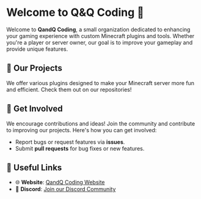 # Welcome to Q&Q Coding 👾

Welcome to **QandQ Coding**, a small organization dedicated to enhancing your gaming experience with custom Minecraft plugins and tools. Whether you're a player or server owner, our goal is to improve your gameplay and provide unique features.

## 🚀 Our Projects
We offer various plugins designed to make your Minecraft server more fun and efficient. Check them out on our repositories!

## 💬 Get Involved
We encourage contributions and ideas! Join the community and contribute to improving our projects. Here's how you can get involved:

- Report bugs or request features via **issues**.
- Submit **pull requests** for bug fixes or new features.

## 🔗 Useful Links
- 🌐 **Website**: [QandQ Coding Website](https://www.qandqcoding.de)
- 💬 **Discord**: [Join our Discord Community](https://discord.gg/aKHn5KtRbE)
